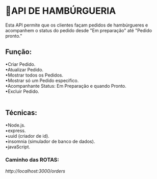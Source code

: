 <h1>🍔API DE HAMBÚRGUERIA </h1>

Esta API permite que os clientes façam pedidos de hambúrgueres e acompanhem o status do pedido desde "Em preparação"
até "Pedido pronto."

<h2>Função:</h2>
•Criar Pedido.<br>
•Atualizar Pedido.<br>
•Mostrar todos os Pedidos.<br>
•Mostrar só um Pedido especifico.<br>
•Acompanhante Status: Em Preparação e quando Pronto.<br>
•Excluir Pedido.<br><br>
  
<h2>Técnicas:</h2>
•Node.js.<br>
•express.<br>
•uuid (criador de id).<br>
•insomnia (simulador de banco de dados).<br>
•javaScript.<br>
<h3>Caminho das ROTAS:</h3>
<I>http://localhost:3000/orders</I>
